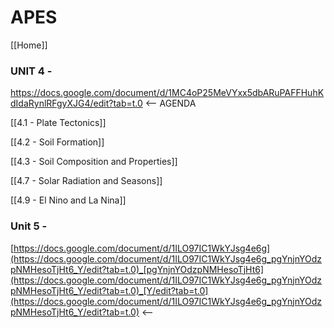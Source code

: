 # APES

[[Home]]

### UNIT 4 -

<https://docs.google.com/document/d/1MC4oP25MeVYxx5dbARuPAFFHuhKdIdaRynlRFgyXJG4/edit?tab=t.0> <-- AGENDA

[[4.1 - Plate Tectonics]]

[[4.2 - Soil Formation]]

[[4.3 - Soil Composition and Properties]]

[[4.7 - Solar Radiation and Seasons]]

[[4.9 - El Nino and La Nina]]

### Unit 5 - 

[https://docs.google.com/document/d/1ILO97IC1WkYJsg4e6g](https://docs.google.com/document/d/1ILO97IC1WkYJsg4e6g_pgYnjnYOdzpNMHesoTjHt6_Y/edit?tab=t.0)_[pgYnjnYOdzpNMHesoTjHt6](https://docs.google.com/document/d/1ILO97IC1WkYJsg4e6g_pgYnjnYOdzpNMHesoTjHt6_Y/edit?tab=t.0)_[Y/edit?tab=t.0](https://docs.google.com/document/d/1ILO97IC1WkYJsg4e6g_pgYnjnYOdzpNMHesoTjHt6_Y/edit?tab=t.0) <-- 